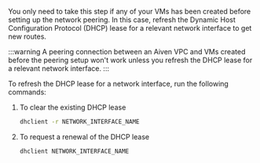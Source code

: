 You only need to take this step if any of your VMs has been created
before setting up the network peering. In this case, refresh
the Dynamic Host Configuration Protocol (DHCP) lease for a relevant
network interface to get new routes.

:::warning
A peering connection between an Aiven VPC and VMs created before the
peering setup won't work unless you refresh the DHCP lease for a
relevant network interface.
:::

To refresh the DHCP lease for a network interface, run the following
commands:

1.  To clear the existing DHCP lease

    ```bash
    dhclient -r NETWORK_INTERFACE_NAME
    ```

1.  To request a renewal of the DHCP lease

    ```bash
    dhclient NETWORK_INTERFACE_NAME
    ```
